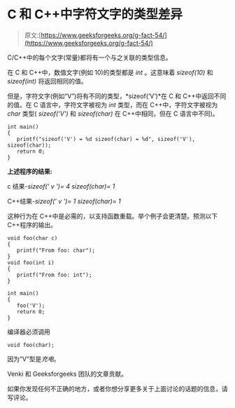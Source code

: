 # C 和 C++中字符文字的类型差异

> 原文:[https://www.geeksforgeeks.org/g-fact-54/](https://www.geeksforgeeks.org/g-fact-54/)

C/C++中的每个文字(常量)都将有一个与之关联的类型信息。

在 C 和 C++中，数值文字(例如 10)的类型都是 *int* 。这意味着 *sizeof(10)* 和 *sizeof(int)* 将返回相同的值。

但是，字符文字(例如“V”)将有不同的类型，*sizeof(‘V’)*在 C 和 C++中返回不同的值。在 C 语言中，字符文字被视为 *int* 类型，而在 C++中，字符文字被视为 *char* 类型( *sizeof('V')* 和 *sizeof(char)* 在 C++中相同，但在 C 语言中不同)。

```
int main()
{
   printf("sizeof('V') = %d sizeof(char) = %d", sizeof('V'), sizeof(char));
   return 0;
}
```

**上述程序的结果:**

c 结果-*sizeof(' v ')= 4 sizeof(char)= 1*

C++结果-*sizeof(' v ')= 1 sizeof(char)= 1*

这种行为在 C++中是必需的，以支持函数重载。举个例子会更清楚。预测以下 C++程序的输出。

```
void foo(char c)
{
   printf("From foo: char");
}
void foo(int i)
{
   printf("From foo: int");
}

int main()
{
   foo('V');
   return 0;
}
```

编译器必须调用

```
void foo(char);
```

因为“V”型是*充电*。

Venki 和 Geeksforgeeks 团队的文章贡献。

如果你发现任何不正确的地方，或者你想分享更多关于上面讨论的话题的信息，请写评论。